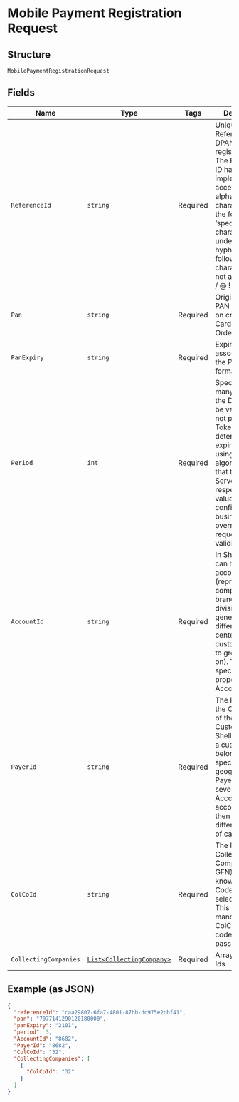 
# Mobile Payment Registration Request

## Structure

`MobilePaymentRegistrationRequest`

## Fields

| Name | Type | Tags | Description |
|  --- | --- | --- | --- |
| `ReferenceId` | `string` | Required | Unique Reference ID the DPAN is registered to. The Reference ID has been implemented to accept normal alphanumeric characters plus the following ‘special characters’&colon;  dot, underscore and hyphen. The following characters are not acceptable&colon; , / @ !  &num; & * () |
| `Pan` | `string` | Required | Original card PAN (generated on creation of Card (see Card Order Service)) |
| `PanExpiry` | `string` | Required | Expiry Date associated with the PAN in format YYMM. |
| `Period` | `int` | Required | Specifies how many months the DPAN should be valid for. If not present, the Token Server determines the expiry date using its default algorithm. Note that the Token Server might not respect this value and use configured business rules to override the requested validity period |
| `AccountId` | `string` | Required | In Shell, a Payer can have several accounts (representing company branches, divisions or generally different cost-centers that a customer wants to group cards on). You can specify this property or the AccountNumber. |
| `PayerId` | `string` | Required | The Payer Id, or the Customer Id of the Payment Customer. In Shell, a Payer is a customer belonging to a specific market geography. A Payer can have several Accounts; each account can then have different groups of cards. |
| `ColCoId` | `string` | Required | The ID of the Collecting Company (in GFN), also known as Shell Code of the selected payer. This property is mandatory if the ColCoCode code is not passed |
| `CollectingCompanies` | [`List<CollectingCompany>`](../../doc/models/collecting-company.md) | Required | Array of Colco Ids |

## Example (as JSON)

```json
{
  "referenceId": "caa29807-6fa7-4801-87bb-dd975e2cbf41",
  "pan": "7077141290120180000",
  "panExpiry": "2101",
  "period": 3,
  "AccountId": "8682",
  "PayerId": "8682",
  "ColCoId": "32",
  "CollectingCompanies": [
    {
      "ColCoId": "32"
    }
  ]
}
```

